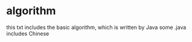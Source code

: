 # algorithm
this txt includes the basic algorithm, which is written by Java
some .java includes Chinese
